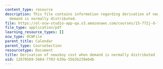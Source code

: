 ```yaml
---
content_type: resource
description: This file contains information regarding derivation of newsboy cost when
  demand is normally distributed.
file: https://ol-ocw-studio-app-qa.s3.amazonaws.com/courses/15-772j-d-lab-supply-chains-fall-2014/1267056956647703b39a55b3b239eb4b_MIT15_772JF14_Normal.pdf
file_type: application/pdf
learning_resource_types: []
ocw_type: OCWFile
parent_title: Calendar
parent_type: CourseSection
resourcetype: Document
title: Derivation of newsboy cost when demand is normally distributed
uid: 12670569-5664-7703-b39a-55b3b239eb4b
---
```

